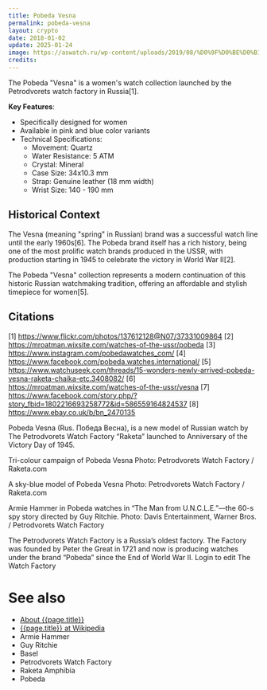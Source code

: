 ```yaml
---
title: Pobeda Vesna
permalink: pobeda-vesna
layout: crypto
date: 2018-01-02
update: 2025-01-24
image: https://aswatch.ru/wp-content/uploads/2019/08/%D0%9F%D0%BE%D0%B1%D0%B5%D0%B4%D0%B0-PW-03-62-40-0067-%D0%92%D0%B5%D1%81%D0%BD%D0%B0-01.jpg
credits:
---
```


The Pobeda "Vesna" is a women's watch collection launched by the Petrodvorets watch factory in Russia[1].

**Key Features**:

- Specifically designed for women
- Available in pink and blue color variants
- Technical Specifications:
  - Movement: Quartz
  - Water Resistance: 5 ATM
  - Crystal: Mineral
  - Case Size: 34x10.3 mm
  - Strap: Genuine leather (18 mm width)
  - Wrist Size: 140 - 190 mm

## Historical Context

The Vesna (meaning "spring" in Russian) brand was a successful watch line until the early 1960s[6]. The Pobeda brand itself has a rich history, being one of the most prolific watch brands produced in the USSR, with production starting in 1945 to celebrate the victory in World War II[2].

The Pobeda "Vesna" collection represents a modern continuation of this historic Russian watchmaking tradition, offering an affordable and stylish timepiece for women[5].

## Citations

[1] https://www.flickr.com/photos/137612128@N07/37331009864
[2] https://mroatman.wixsite.com/watches-of-the-ussr/pobeda
[3] https://www.instagram.com/pobedawatches_com/
[4] https://www.facebook.com/pobeda.watches.international/
[5] https://www.watchuseek.com/threads/15-wonders-newly-arrived-pobeda-vesna-raketa-chaika-etc.3408082/
[6] https://mroatman.wixsite.com/watches-of-the-ussr/vesna
[7] https://www.facebook.com/story.php/?story_fbid=1802216693258772&id=586559164824537
[8] https://www.ebay.co.uk/b/bn_2470135


Pobeda Vesna (Rus. Победа Весна), is a new model of Russian watch by The Petrodvorets Watch Factory “Raketa” launched to Anniversary of the Victory Day of 1945.

Tri-colour campaign of Pobeda Vesna
Photo: Petrodvorets Watch Factory / Raketa.com

A sky-blue model of Pobeda Vesna
Photo: Petrodvorets Watch Factory / Raketa.com

Armie Hammer in Pobeda watches in “The Man from U.N.C.L.E.”—the 60-s spy story directed by Guy Ritchie. Photo: Davis Entertainment, Warner Bros. / Petrodvorets Watch Factory

The Petrodvorets Watch Factory is a Russia’s oldest factory.  The Factory was founded by Peter the Great in 1721 and now is producing watches under the brand “Pobeda” since the End of World War II. Login to edit The Watch Factory

# See also

+ [About {{page.title}}](index)
+ [{{page.title}} at Wikipedia](index)
+ Armie Hammer
+ Guy Ritchie
+ Basel
+ Petrodvorets Watch Factory
+ Raketa Amphibia
+ Pobeda
